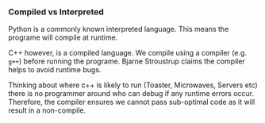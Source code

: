 ### Compiled vs Interpreted
Python is a commonly known interpreted language. This means the programe will compile at runtime.

C++ however, is a compiled language. We compile using a compiler (e.g. `g++`) before running the programe. Bjarne Stroustrup claims the compiler helps to avoid runtime bugs. 

Thinking about where c++ is likely to run (Toaster, Microwaves, Servers etc) there is no programmer around who can debug if any runtime errors occur. Therefore, the compiler ensures we cannot pass sub-optimal code as it will result in a non-compile.
